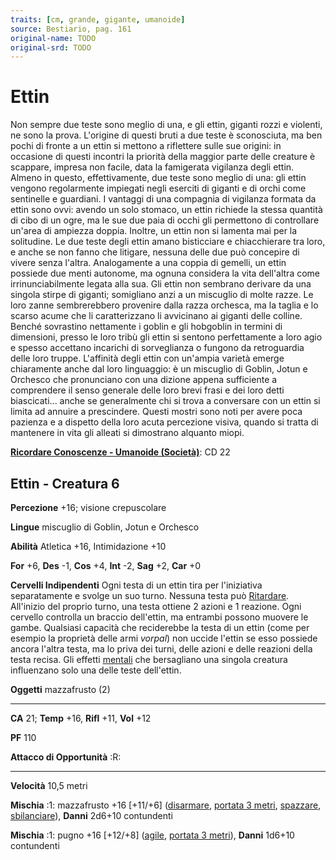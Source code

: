 ```yaml
---
traits: [cm, grande, gigante, umanoide]
source: Bestiario, pag. 161
original-name: TODO
original-srd: TODO
---
```


# Ettin

Non sempre due teste sono meglio di una, e gli ettin, giganti rozzi e violenti,
ne sono la prova. L'origine di questi bruti a due teste è sconosciuta, ma ben
pochi di fronte a un ettin si mettono a riflettere sulle sue origini: in
occasione di questi incontri la priorità della maggior parte delle creature è
scappare, impresa non facile, data la famigerata vigilanza degli ettin. Almeno
in questo, effettivamente, due teste sono meglio di una: gli ettin vengono
regolarmente impiegati negli eserciti di giganti e di orchi come sentinelle e
guardiani. I vantaggi di una compagnia di vigilanza formata da ettin sono ovvi:
avendo un solo stomaco, un ettin richiede la stessa quantità di cibo di un ogre,
ma le sue due paia di occhi gli permettono di controllare un'area di ampiezza
doppia. Inoltre, un ettin non si lamenta mai per la solitudine. Le due teste
degli ettin amano bisticciare e chiacchierare tra loro, e anche se non fanno che
litigare, nessuna delle due può concepire di vivere senza l'altra. Analogamente
a una coppia di gemelli, un ettin possiede due menti autonome, ma ognuna
considera la vita dell'altra come irrinunciabilmente legata alla sua. Gli ettin
non sembrano derivare da una singola stirpe di giganti; somigliano anzi a un
miscuglio di molte razze. Le loro zanne sembrerebbero provenire dalla razza
orchesca, ma la taglia e lo scarso acume che li caratterizzano li avvicinano ai
giganti delle colline. Benché sovrastino nettamente i goblin e gli hobgoblin in
termini di dimensioni, presso le loro tribù gli ettin si sentono perfettamente a
loro agio e spesso accettano incarichi di sorveglianza o fungono da retroguardia
delle loro truppe. L'affinità degli ettin con un'ampia varietà emerge
chiaramente anche dal loro linguaggio: è un miscuglio di Goblin, Jotun e
Orchesco che pronunciano con una dizione appena sufficiente a comprendere il
senso generale delle loro brevi frasi e dei loro detti biascicati... anche se
generalmente chi si trova a conversare con un ettin si limita ad annuire a
prescindere. Questi mostri sono noti per avere poca pazienza e a dispetto della
loro acuta percezione visiva, quando si tratta di mantenere in vita gli alleati
si dimostrano alquanto miopi.

**[Ricordare Conoscenze - Umanoide (Società)](/azioni/abilita/ricordare-conoscenze)**:
CD 22

## Ettin - Creatura 6

**Percezione** +16; visione crepuscolare

**Lingue** miscuglio di Goblin, Jotun e Orchesco

**Abilità** Atletica +16, Intimidazione +10

**For** +6, **Des** -1, **Cos** +4, **Int** -2, **Sag** +2, **Car** +0

**Cervelli Indipendenti** Ogni testa di un ettin tira per l'iniziativa
separatamente e svolge un suo turno. Nessuna testa può
[Ritardare](/azioni/ritardare). All'inizio del proprio turno, una testa ottiene
2 azioni e 1 reazione. Ogni cervello controlla un braccio dell'ettin, ma
entrambi possono muovere le gambe. Qualsiasi capacità che reciderebbe la testa
di un ettin (come per esempio la proprietà delle armi _vorpal_) non uccide
l'ettin se esso possiede ancora l'altra testa, ma lo priva dei turni, delle
azioni e delle reazioni della testa recisa. Gli effetti
[mentali](/tratti/mentale) che bersagliano una singola creatura influenzano solo
una delle teste dell'ettin.

**Oggetti** mazzafrusto (2)

---

**CA** 21; **Temp** +16, **Rifl** +11, **Vol** +12

**PF** 110

**Attacco di Opportunità** :R:

---

**Velocità** 10,5 metri

**Mischia** :1: mazzafrusto +16 \[+11/+6] ([disarmare](/tratti/disarmare),
[portata 3 metri](/tratti/portata), [spazzare](/tratti/spazzare),
[sbilanciare](/tratti/sbilanciare)), **Danni** 2d6+10 contundenti

**Mischia** :1: pugno +16 \[+12/+8] ([agile](/tratti/agile),
[portata 3 metri](/tratti/portata)), **Danni** 1d6+10 contundenti
